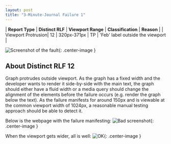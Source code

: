 ```yaml
---
layout: post
title: "3-Minute-Journal Failure 1"
---
```

| **Report Type** | **Distinct RLF** | **Viewport Range** | **Classification** | **Reason** |
| Viewport Protrusion| 12 | 320px-371px | TP | 'Feb' label outside the viewport | 

![Screenshot of the fault](../../../assets/images/3-Minute-Journal/fault1/viewportOverflowWidth345.png){: .center-image }

## About Distinct RLF 12

Graph protrudes outside viewport. As the graph has a fixed width and the developer wants to render it side-by-side with the main text, the graph should either have a fluid width or a media query should change the alignment of the elements before the failure occurs (e.g. render the graph below the text). As the failure manifests for around 150px and is viewable at the common viewport width of 1024px, a reasonable manual testing approach should be able to detect it.

Below is the webpage with the failure manifesting:
![Bad screenshot](../../../assets/good-bad/rlf12/bad.png){: .center-image }

When the viewport gets wider, all is well:
![OK](../../../assets/good-bad/rlf12/ok.png){: .center-image }
